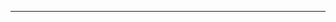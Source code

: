 <!-- <h1 align="center">curious people</h1>

<!-- </br> -->

<!-- <div align="center"> -->
<!-- Most Used Language -->
  <!-- <img src="https://github-readme-stats.vercel.app/api/top-langs/?username=activeagle&theme=tokyonight&hide_border=true&include_all_commits=false&count_private=false&layout=compact"/> </br> </br> </br> -->


<!-- Linux -->
  <!-- <img src="https://img.shields.io/badge/Linux-FCC624?style=flat&logo=linux&logoColor=black"/>  -->
<!-- Python -->
  <!-- <img src="https://img.shields.io/badge/python-3670A0?style=flat&logo=python&logoColor=ffdd54"/> -->
<!-- JavaScript -->
  <!-- <img src="https://img.shields.io/badge/javascript-%23323330.svg?style=flat&logo=javascript&logoColor=%23F7DF1E"/>  -->
<!-- Notion -->
  <!-- <img src="https://img.shields.io/badge/Notion-%23000000.svg?style=flat&logo=notion&logoColor=white"/>  -->

<!-- </div> -->

<!-- </br>  -->

<!-- </br> -->

<!-- <div align="center"> -->

<!-- Streak -->
 <!-- <img src="https://github-readme-streak-stats.herokuapp.com/?user=activeagle&theme=tokyonight&hide_border=true"/> -->
  
 <!-- <img src="https://github-readme-streak-stats.herokuapp.com/?user=activeagle&theme=tokyonight&hide_border=true"/> -->


<!-- github stat -->
  <!-- <img src="https://github-readme-stats.vercel.app/api?username=activeagle&theme=tokyonight&hide_border=true&include_all_commits=false&count_private=false"/> -->
<!-- </div> -->

<!-- </br> -->

<!-- Quotes -->
<!-- <div align="center">
  <img src="https://quotes-github-readme.vercel.app/api?type=vetical&theme=tokyonight"/>
<div/> -->

<!-- </br> -->

<!-- Memes -->
<!-- <div align="center"> -->
  <!-- <img src='https://randommeme-five.vercel.app/' style="height: 200px;"/> </br> -->
<!-- </div> -->

---
<!-- [![](https://visitcount.itsvg.in/api?id=activeagle&icon=1&color=1)](https://visitcount.itsvg.in) -->

<!-- Proudly created with GPRM ( https://gprm.itsvg.in ) -->

 
